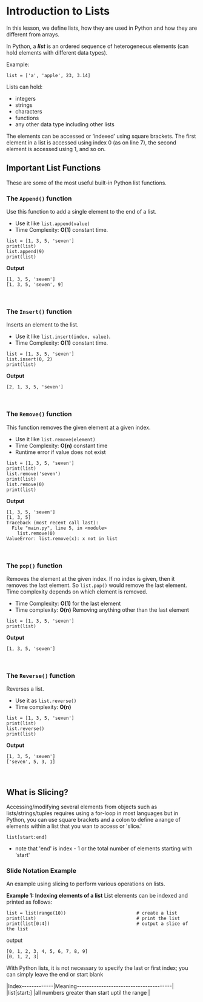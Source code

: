 # Introduction to Lists
In this lesson, we define lists, how they are used in Python and how they are different from arrays.

In Python, a ***list*** is an ordered sequence of heterogeneous elements (can hold elements with different data types).

Example:
```
list = ['a', 'apple', 23, 3.14]
```

Lists can hold:
- integers
- strings
- characters
- functions
- any other data type including other lists

The elements can be accessed or ‘indexed’ using square brackets. The first element in a list is accessed using index 0 (as on line 7), the second element is accessed using 1, and so on.

## Important List Functions
These are some of the most useful built-in Python list functions.

### The ``` Append() ``` function
Use this function to add a single element to the end of a list.
- Use it like ```list.append(value)```
- Time Complexity: **O(1)** constant time.
```
list = [1, 3, 5, 'seven']
print(list)
list.append(9)
print(list)
```
**Output**
```
[1, 3, 5, 'seven']
[1, 3, 5, 'seven', 9]
```
<br />

### The ``` Insert() ``` function
Inserts an element to the list.
- Use it like ```list.insert(index, value)```.
- Time Complexity: **O(1)** constant time.
```
list = [1, 3, 5, 'seven']
list.insert(0, 2)
print(list)
```
**Output**
```
[2, 1, 3, 5, 'seven']
```
<br />

### The ``` Remove() ``` function
This function removes the given element at a given index.
- Use it like ```list.remove(element)```
- Time Complexity: **O(n)** constant time
- Runtime error if value does not exist

```
list = [1, 3, 5, 'seven']
print(list)
list.remove('seven')
print(list)
list.remove(0)
print(list)
```

**Output**
```
[1, 3, 5, 'seven']
[1, 3, 5]
Traceback (most recent call last):
  File "main.py", line 5, in <module>
    list.remove(0)
ValueError: list.remove(x): x not in list
```
<br />

### The ``` pop() ``` function
Removes the element at the given index. If no index is given, then it removes the last element. So ```list.pop()``` would remove the last element. Time complexity depends on which element is removed.
- Time Complexity: **O(1)** for the last element
- Time complexity: **O(n)** Removing anything other than the last element

```
list = [1, 3, 5, 'seven']
print(list)
```

**Output**
```
[1, 3, 5, 'seven']
```
<br />

### The ``` Reverse() ``` function
Reverses a list.
- Use it as ```list.reverse()```
- Time complexity: **O(n)**

```
list = [1, 3, 5, 'seven']
print(list)
list.reverse()
print(list)
```

**Output**
```
[1, 3, 5, 'seven']
['seven', 5, 3, 1]
```
<br />

## What is Slicing?
Accessing/modifying several elements from objects such as lists/strings/tuples requires using a for-loop in most languages but in Python, you can use square brackets and a colon to define a range of elements within a list that you wan to access or 'slice.'
```
list[start:end]
```
-  note that 'end' is index - 1 or the total number of elements starting with 'start'

### Slide Notation Example
An example using slicing to perform various operations on lists.

**Example 1: Indexing elements of a list**
List elements can be indexed and printed as follows:
```
list = list(range(10))                          # create a list
print(list)                                     # print the list
print(list[0:4])                                # output a slice of the list
```
output
```
[0, 1, 2, 3, 4, 5, 6, 7, 8, 9]
[0, 1, 2, 3]
```

With Python lists, it is not necessary to specify the last or first index; you can simply leave the end or start blank

|Index-------------|Meaning---------------------------------------|
|list[start:]      |all numbers greater than start uptil the range |

